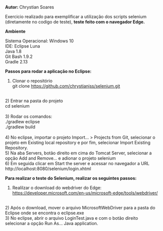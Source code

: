 <p><b>Autor: </b>Chrystian Soares<p>

Exercicio realizado para exemplificar a utilização dos scripts selenium (diretamente no codigo de teste), <b>teste feito com o navegador Edge.</b>

<p><b>Ambiente</b></p>
Sistema Operacional: Windows 10<br>
IDE: Eclipse Luna<br>
Java 1.8<br>
Git Bash 1.9.2<br>
Gradle 2.13<br>

<p><b>Passos para rodar a aplicação no Eclipse:</b><p>

1) Clonar o repositório<br/>
git clone https://github.com/chrystianjss/selenium.git<br/>
<br/>
2) Entrar na pasta do projeto<br/>
cd selenium<br/>
<br/>
3) Rodar os comandos:<br/>
./gradlew eclipse<br/>
./gradlew build<br/>
<br/>
4) No eclipse, importar o projeto Import... > Projects from Git, selecionar o projeto em Existing local repository e por fim, selecionar Import Existing Repository.
<br/>
5) Na aba Servers, botão direito em cima do Tomcat Server, selecionar a opção Add and Remove... e adionar o projeto selenium
<br/>
6) Em seguida clicar em Start the server e acessar no navegador a URL http://localhost:8080/selenium/login.xhtml
<br/>
<p><b>Para realizar o teste do Selenium, realizar os seguintes passos:</b></p>

1) Realilzar o download do webdriver do Edge:<br/>
https://developer.microsoft.com/en-us/microsoft-edge/tools/webdriver/<br/>
 <br/>
2) Após o download, mover o arquivo MicrosoftWebDriver para a pasta do Eclipse onde se encontra o eclipse.exe
<br/>
3) No eclipse, abrir o arquivo LoginTest.java e com o botão direito selecionar a opção Run As... Java application.
